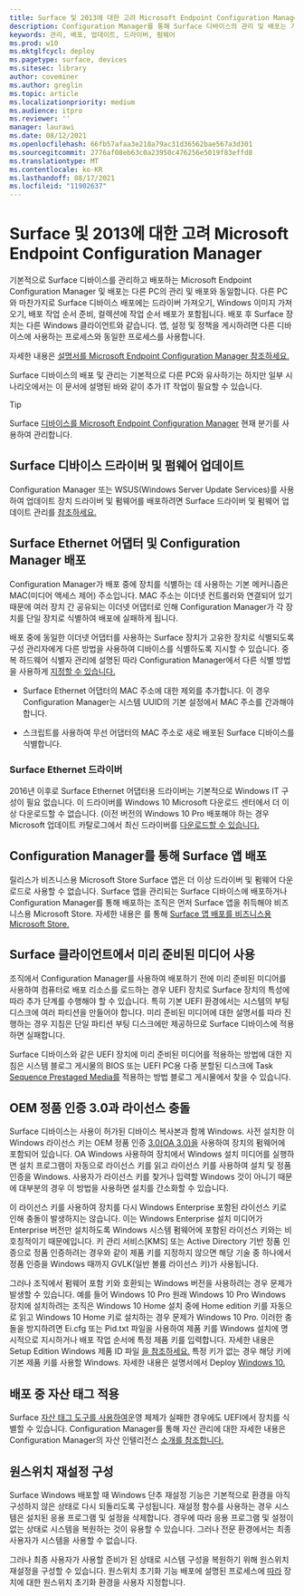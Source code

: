 ```yaml
---
title: Surface 및 2013에 대한 고려 Microsoft Endpoint Configuration Manager
description: Configuration Manager를 통해 Surface 디바이스의 관리 및 배포는 기본적으로 다른 PC와 동일합니다. 이 문서에서는 추가 고려 사항이 필요할 수 있는 시나리오에 대해 설명합니다.
keywords: 관리, 배포, 업데이트, 드라이버, 펌웨어
ms.prod: w10
ms.mktglfcycl: deploy
ms.pagetype: surface, devices
ms.sitesec: library
author: coveminer
ms.author: greglin
ms.topic: article
ms.localizationpriority: medium
ms.audience: itpro
ms.reviewer: ''
manager: laurawi
ms.date: 08/12/2021
ms.openlocfilehash: 66fb57afaa3e218a79ac31d36562bae567a3d301
ms.sourcegitcommit: 2776af08eb63c0a23950c476256e5019f83effd8
ms.translationtype: MT
ms.contentlocale: ko-KR
ms.lasthandoff: 08/17/2021
ms.locfileid: "11902637"
---
```

# <a name="considerations-for-surface-and-microsoft-endpoint-configuration-manager"></a>Surface 및 2013에 대한 고려 Microsoft Endpoint Configuration Manager

기본적으로 Surface 디바이스를 관리하고 배포하는 Microsoft Endpoint Configuration Manager 및 배포는 다른 PC의 관리 및 배포와 동일합니다. 다른 PC와 마찬가지로 Surface 디바이스 배포에는 드라이버 가져오기, Windows 이미지 가져오기, 배포 작업 순서 준비, 컬렉션에 작업 순서 배포가 포함됩니다. 배포 후 Surface 장치는 다른 Windows 클라이언트와 같습니다. 앱, 설정 및 정책을 게시하려면 다른 디바이스에 사용하는 프로세스와 동일한 프로세스를 사용합니다.

자세한 내용은 [설명서를 Microsoft Endpoint Configuration Manager 참조하세요.](/mem/configmgr/)

Surface 디바이스의 배포 및 관리는 기본적으로 다른 PC와 유사하기는 하지만 일부 시나리오에서는 이 문서에 설명된 바와 같이 추가 IT 작업이 필요할 수 있습니다. 

> [!TIP]
> Surface [디바이스를 Microsoft Endpoint Configuration Manager](/mem/configmgr/core/servers/manage/updates) 현재 분기를 사용하여 관리합니다.

## <a name="update-surface-device-drivers-and-firmware"></a>Surface 디바이스 드라이버 및 펌웨어 업데이트

Configuration Manager 또는 WSUS(Windows Server Update Services)를 사용하여 업데이트 장치 드라이버 및 펌웨어를 배포하려면 Surface 드라이버 및 펌웨어 업데이트 관리를 [참조하세요.](manage-surface-driver-and-firmware-updates.md)

## <a name="surface-ethernet-adapters-and-configuration-manager-deployment"></a>Surface Ethernet 어댑터 및 Configuration Manager 배포

Configuration Manager가 배포 중에 장치를 식별하는 데 사용하는 기본 메커니즘은 MAC(미디어 액세스 제어) 주소입니다. MAC 주소는 이더넷 컨트롤러와 연결되어 있기 때문에 여러 장치 간 공유되는 이더넷 어댑터로 인해 Configuration Manager가 각 장치를 단일 장치로 식별하여 배포에 실패하게 됩니다. 

배포 중에 동일한 이더넷 어댑터를 사용하는 Surface 장치가 고유한 장치로 식별되도록 구성 관리자에게 다른 방법을 사용하여 디바이스를 식별하도록 지시할 수 있습니다. 중복 하드웨어 식별자 관리에 설명된 따라 Configuration Manager에서 다른 식별 방법을 사용하게 [지정할 수 있습니다.](/mem/configmgr/core/clients/manage/manage-clients#manage-duplicate-hardware-identifiers)

- Surface Ethernet 어댑터의 MAC 주소에 대한 제외를 추가합니다. 이 경우 Configuration Manager는 시스템 UUID의 기본 설정에서 MAC 주소를 간과해야 합니다.

- 스크립트를 사용하여 무선 어댑터의 MAC 주소로 새로 배포된 Surface 디바이스를 식별합니다.

### <a name="surface-ethernet-driver"></a>Surface Ethernet 드라이버

2016년 이후로 Surface Ethernet 어댑터용 드라이버는 기본적으로 Windows IT 구성이 필요 없습니다. 이 드라이버를 Windows 10 Microsoft 다운로드 센터에서 더 이상 다운로드할 수 없습니다. (이전 버전의 Windows 10 Pro 배포해야 하는 경우 Microsoft 업데이트 카탈로그에서 최신 드라이버를 [다운로드할 수 있습니다.](https://www.catalog.update.microsoft.com/Search.aspx?q=surface%20ethernet%20drivers)

## <a name="deploy-surface-app-with-configuration-manager"></a>Configuration Manager를 통해 Surface 앱 배포

릴리스가 비즈니스용 Microsoft Store Surface 앱은 더 이상 드라이버 및 펌웨어 다운로드로 사용할 수 없습니다. Surface 앱을 관리되는 Surface 디바이스에 배포하거나 Configuration Manager를 통해 배포하는 조직은 먼저 Surface 앱을 취득해야 비즈니스용 Microsoft Store. 자세한 내용은 를 통해 [Surface 앱 배포를 비즈니스용 Microsoft Store.](deploy-surface-app-with-windows-store-for-business.md)

## <a name="use-prestaged-media-with-surface-clients"></a>Surface 클라이언트에서 미리 준비된 미디어 사용

조직에서 Configuration Manager를 사용하여 배포하기 전에 미리 준비된 미디어를 사용하여 컴퓨터로 배포 리소스를 로드하는 경우 UEFI 장치로 Surface 장치의 특성에 따라 추가 단계를 수행해야 할 수 있습니다. 특히 기본 UEFI 환경에서는 시스템의 부팅 디스크에 여러 파티션을 만들어야 합니다. 미리 준비된 미디어에 [](/mem/configmgr/osd/deploy-use/create-prestaged-media)대한 설명서를 따라 진행하는 경우 지침은 단일 파티션 부팅 디스크에만 제공하므로 Surface 디바이스에 적용하면 실패합니다.

Surface 디바이스와 같은 UEFI 장치에 미리 준비된 미디어를 적용하는 방법에 대한 지침은 시스템 블로그 게시물의 BIOS 또는 UEFI PC용 다중 분할된 디스크에 Task [Sequence Prestaged Media를](https://techcommunity.microsoft.com/t5/configuration-manager-archive/how-to-apply-task-sequence-prestaged-media-on-multi-partitioned/ba-p/392239) 적용하는 방법 블로그 게시물에서 찾을 수 있습니다.

## <a name="licensing-conflicts-with-oem-activation-30"></a>OEM 정품 인증 3.0과 라이선스 충돌

Surface 디바이스는 사용이 허가된 디바이스 복사본과 함께 Windows. 사전 설치한 이 Windows 라이선스 키는 OEM 정품 인증 [3.0(OA 3.0)을](/windows-hardware/manufacture/desktop/oem-activation-3) 사용하여 장치의 펌웨어에 포함되어 있습니다. OA Windows 사용하여 장치에서 Windows 설치 미디어를 실행하면 설치 프로그램이 자동으로 라이선스 키를 읽고 라이선스 키를 사용하여 설치 및 정품 인증을 Windows. 사용자가 라이선스 키를 찾거나 입력할 Windows 것이 아니기 때문에 대부분의 경우 이 방법을 사용하면 설치를 간소화할 수 있습니다.

이 라이선스 키를 사용하여 장치를 다시 Windows Enterprise 포함된 라이선스 키로 인해 충돌이 발생하지는 않습니다. 이는 Windows Enterprise 설치 미디어가 Enterprise 버전만 설치하도록 Windows 시스템 펌웨어에 포함된 라이선스 키와는 비호칭적이기 때문에입니다. 키 관리 서비스[KMS] 또는 Active Directory 기반 정품 인증으로 정품 인증하려는 경우와 같이 제품 키를 지정하지 않으면 해당 기술 중 하나에서 정품 인증을 Windows 때까지 GVLK(일반 볼륨 라이선스 키)가 사용됩니다.

그러나 조직에서 펌웨어 포함 키와 호환되는 Windows 버전을 사용하려는 경우 문제가 발생할 수 있습니다. 예를 들어 Windows 10 Pro 원래 Windows 10 Pro Windows 장치에 설치하려는 조직은 Windows 10 Home 설치 중에 Home edition 키를 자동으로 읽고 Windows 10 Home 키로 설치하는 경우 문제가 Windows 10 Pro. 이러한 충돌을 방지하려면 Ei.cfg 또는 Pid.txt 파일을 사용하여 제품 키를 Windows 설치에 명시적으로 지시하거나 배포 작업 순서에 특정 제품 키를 입력합니다. 자세한 내용은 Setup Edition Windows 제품 ID 파일 [을 참조하세요.](/windows-hardware/manufacture/desktop/windows-setup-edition-configuration-and-product-id-files--eicfg-and-pidtxt) 특정 키가 없는 경우 해당 키에 기본 제품 키를 사용할 Windows. 자세한 내용은 설명서에서 Deploy [Windows 10.](/windows/deployment/deploy)

## <a name="apply-an-asset-tag-during-deployment"></a>배포 중 자산 태그 적용

Surface [자산 태그 도구를 사용하여](assettag.md)운영 체제가 실패한 경우에도 UEFI에서 장치를 식별할 수 있습니다. Configuration Manager를 통해 자산 관리에 대한 자세한 내용은 Configuration Manager의 자산 인텔리전스 [소개를 참조합니다.](/mem/configmgr/core/clients/manage/asset-intelligence/introduction-to-asset-intelligence)

## <a name="configure-push-button-reset"></a>원스위치 재설정 구성

Surface Windows 배포할 때 Windows 단추 재설정 기능은 기본적으로 환경을 아직 구성하지 않은 상태로 다시 되돌리도록 구성됩니다. 재설정 함수를 사용하는 경우 시스템은 설치된 응용 프로그램 및 설정을 삭제합니다. 경우에 따라 응용 프로그램 및 설정이 없는 상태로 시스템을 복원하는 것이 유용할 수 있습니다. 그러나 전문 환경에서는 최종 사용자가 시스템을 사용할 수 없습니다.

그러나 최종 사용자가 사용할 준비가 된 상태로 시스템 구성을 복원하기 위해 원스위치 재설정을 구성할 수 있습니다. 원스위치 초기화 기능 배포에 설명된 프로세스에 [따라](/windows-hardware/manufacture/desktop/deploy-push-button-reset-features) 장치에 대한 원스위치 초기화 환경을 사용자 지정합니다.

